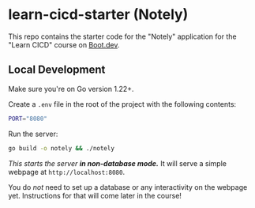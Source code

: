 # learn-cicd-starter (Notely)

This repo contains the starter code for the "Notely" application for the "Learn CICD" course on [Boot.dev](https://boot.dev).

## Local Development

Make sure you're on Go version 1.22+.

Create a `.env` file in the root of the project with the following contents:

```bash
PORT="8080"
```

Run the server:

```bash
go build -o notely && ./notely
```

*This starts the server **in non-database mode.*** It will serve a simple webpage at `http://localhost:8080`.

You do *not* need to set up a database or any interactivity on the webpage yet. Instructions for that will come later in the course!
